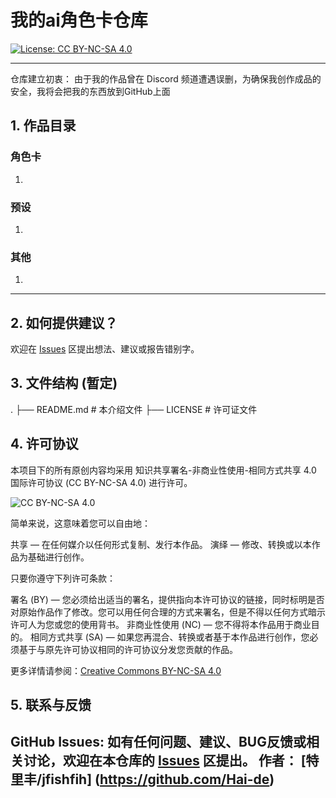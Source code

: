 # 我的ai角色卡仓库

[![License: CC BY-NC-SA 4.0](https://img.shields.io/badge/License-CC%20BY--NC--SA%204.0-lightgrey.svg)](https://creativecommons.org/licenses/by-nc-sa/4.0/)

---
仓库建立初衷： 由于我的作品曾在 Discord 频道遭遇误删，为确保我创作成品的安全，我将会把我的东西放到GitHub上面

## 1. 作品目录
### 角色卡
1. 
### 预设
1.
### 其他
1.
---
## 2. 如何提供建议？
   欢迎在 [Issues](https://github.com/Hai-de/Cyber_Character_Card_Family_Tree/issues) 区提出想法、建议或报告错别字。

## 3. 文件结构 (暂定)
.
├── README.md # 本介绍文件
├── LICENSE # 许可证文件


## 4. 许可协议

本项目下的所有原创内容均采用 知识共享署名-非商业性使用-相同方式共享 4.0 国际许可协议 (CC BY-NC-SA 4.0) 进行许可。

![CC BY-NC-SA 4.0](https://licensebuttons.net/l/by-nc-sa/4.0/88x31.png)

简单来说，这意味着您可以自由地：

   共享 — 在任何媒介以任何形式复制、发行本作品。
   演绎 — 修改、转换或以本作品为基础进行创作。

只要你遵守下列许可条款：

   署名 (BY) — 您必须给出适当的署名，提供指向本许可协议的链接，同时标明是否对原始作品作了修改。您可以用任何合理的方式来署名，但是不得以任何方式暗示许可人为您或您的使用背书。
   非商业性使用 (NC) — 您不得将本作品用于商业目的。
   相同方式共享 (SA) — 如果您再混合、转换或者基于本作品进行创作，您必须基于与原先许可协议相同的许可协议分发您贡献的作品。

更多详情请参阅：[Creative Commons BY-NC-SA 4.0](https://creativecommons.org/licenses/by-nc-sa/4.0/deed.zh-hans)

## 5. 联系与反馈

   GitHub Issues: 如有任何问题、建议、BUG反馈或相关讨论，欢迎在本仓库的 [Issues](https://github.com/Hai-de/Cyber_Character_Card_Family_Tree/issues) 区提出。
   作者： [特里丰/jfishfih] (https://github.com/Hai-de)
---
